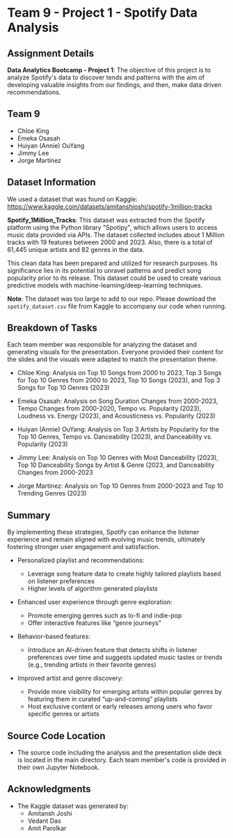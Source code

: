 # Team 9 - Project 1 - Spotify Data Analysis

## Assignment Details
**Data Analytics Bootcamp - Project 1**: The objective of this project is to analyze Spotify's data to discover tends and patterns with the aim of developing valuable insights from our findings, and then, make data driven recommendations.

## Team 9

* Chloe King
* Emeka Osasah
* Huiyan (Annie) OuYang
* Jimmy Lee
* Jorge Martinez

## Dataset Information

We used a dataset that was found on Kaggle: https://www.kaggle.com/datasets/amitanshjoshi/spotify-1million-tracks

**Spotify_1Million_Tracks**: This dataset was extracted from the Spotify platform using the Python library "Spotipy", which allows users to access music data provided via APIs. The dataset collected includes about 1 Million tracks with 19 features between 2000 and 2023. Also, there is a total of 61,445 unique artists and 82 genres in the data.

This clean data has been prepared and utilized for research purposes. Its significance lies in its potential to unravel patterns and predict song popularity prior to its release. This dataset could be used to create various predictive models with machine-learning/deep-learning techniques.

**Note**: The dataset was too large to add to our repo. Please download the ``spotify_dataset.csv`` file from Kaggle to accompany our code when running.

## Breakdown of Tasks

Each team member was responsible for analyzing the dataset and generating visuals for the presentation. Everyone provided their content for the slides and the visuals were adapted to match the presentation theme.

* Chloe King: Analysis on Top 10 Songs from 2000 to 2023, Top 3 Songs for Top 10 Genres from 2000 to 2023, Top 10 Songs (2023), and Top 3 Songs for Top 10 Genres (2023)

* Emeka Osasah: Analysis on Song Duration Changes from 2000-2023, Tempo Changes from 2000-2020, Tempo vs. Popularity (2023), Loudness vs. Energy (2023), and Acousticness vs. Popularity (2023)

* Huiyan (Annie) OuYang: Analysis on Top 3 Artists by Popularity for the Top 10 Genres, Tempo vs. Danceability (2023), and Danceability vs. Popularity (2023)

* Jimmy Lee: Analysis on Top 10 Genres with Most Danceability (2023), Top 10 Danceability Songs by Artist & Genre (2023, and Danceability Changes from 2000-2023

* Jorge Martinez: Analysis on Top 10 Genres from 2000-2023 and Top 10 Trending Genres (2023)

## Summary

By implementing these strategies, Spotify can enhance the listener experience and remain aligned with evolving music trends, ultimately fostering stronger user engagement and satisfaction.

* Personalized playlist and recommendations:
  * Leverage song feature data to create highly tailored playlists based on listener preferences
  * Higher levels of algorithm generated playlists

* Enhanced user experience through genre exploration:
  * Promote emerging genres such as lo-fi and indie-pop
  * Offer interactive features like “genre journeys”

* Behavior-based features:
  * Introduce an AI-driven feature that detects shifts in listener preferences over time and suggests updated music tastes or trends (e.g., trending artists in their favorite genres)

* Improved artist and genre discovery:
  * Provide more visibility for emerging artists within popular genres by featuring them in curated “up-and-coming” playlists
  * Host exclusive content or early releases among users who favor specific genres or artists

## Source Code Location

* The source code including the analysis and the presentation slide deck is located in the main directory. Each team member's code is provided in their own Jupyter Notebook.

## Acknowledgments

* The Kaggle dataset was generated by:
  * Amitansh Joshi
  * Vedant Das
  * Amit Parolkar
